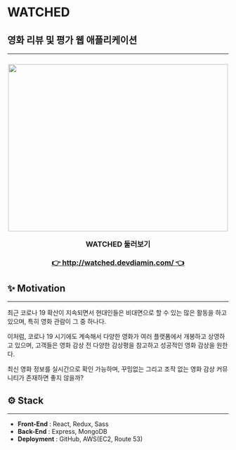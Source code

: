 # WATCHED

## 영화 리뷰 및 평가 웹 애플리케이션

---

<h3 align="center">
  
<img width="500" height="380" src=https://user-images.githubusercontent.com/42745614/153139255-e14535f6-ef3e-4c25-baeb-012f5eb74d93.gif></br>
  
  
<div>WATCHED 둘러보기</div></br>
  
<div>
  <a href="http://watched.devdiamin.com/">👉 http://watched.devdiamin.com/ 👈</a> 
</div>
  
</h3>

## ✨ Motivation

---

최근 코로나 19 확산이 지속되면서 현대인들은 비대면으로 할 수 있는 많은 활동을 하고 있으며, 특히 영화 관람이 그 중 하나다.

이처럼, 코로나 19 시기에도 계속해서 다양한 영화가 여러 플랫폼에서 개봉하고 상영하고 있으며, 고객들은 영화 감상 전 다양한 감상평을 참고하고 성공적인 영화 감상을 원한다.

최신 영화 정보를 실시간으로 확인 가능하며, 꾸밈없는 그리고 조작 없는 영화 감상 커뮤니티가 존재하면 좋지 않을까?

## ⚙️ Stack

---

- **Front-End** : React, Redux, Sass
- **Back-End** : Express, MongoDB
- **Deployment** : GitHub, AWS(EC2, Route 53)

